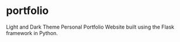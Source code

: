 # portfolio
Light and Dark Theme Personal Portfolio Website built using the Flask framework in Python.
